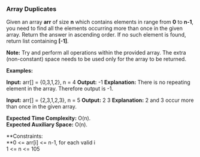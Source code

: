 ﻿
### Array Duplicates
Given an array **arr** of size **n** which contains elements in range from **0** to **n-1**, you need to find all the elements occurring more than once in the given array. Return the answer in ascending order. If no such element is found, return list containing **[-1]**.

**Note:** Try and perform all operations within the provided array. The extra (non-constant) space needs to be used only for the array to be returned.

**Examples:**

**Input:** arr[] = {0,3,1,2}, n = 4
**Output:** -1 **Explanation:** There is no repeating element in the array. Therefore output is -1.

**Input:** arr[] = {2,3,1,2,3}, n = 5
**Output:** 2 3 **Explanation:** 2 and 3 occur more than once in the given array.

**Expected Time Complexity:** O(n).  
**Expected Auxiliary Space:** O(n).

**Constraints:  
**0 <= arr[i] <= n-1, for each valid i  
1 <= n <= 105
